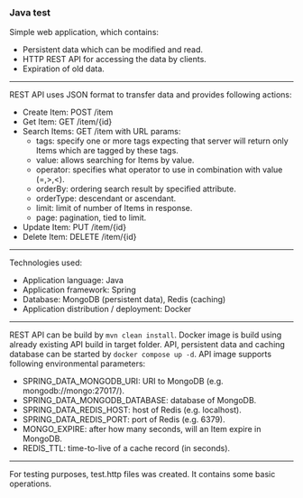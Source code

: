 ### Java test

Simple web application, which contains:
- Persistent data which can be modified and read.
- HTTP REST API for accessing the data by clients.
- Expiration of old data.
---
REST API uses JSON format to transfer data and provides following actions:
- Create Item: POST /item
- Get Item: GET /item/{id}
- Search Items: GET /item with URL params:
  - tags: specify one or more tags expecting that server will return only Items which are tagged by these tags.
  - value: allows searching for Items by value.
  - operator: specifies what operator to use in combination with value (=,>,<).
  - orderBy: ordering search result by specified attribute.
  - orderType: descendant or ascendant.
  - limit: limit of number of Items in response.
  - page: pagination, tied to limit.
- Update Item: PUT /item/{id}
- Delete Item: DELETE /item/{id}
---
Technologies used:
- Application language: Java
- Application framework: Spring
- Database: MongoDB (persistent data), Redis (caching)
- Application distribution / deployment: Docker
---
REST API can be build by ```mvn clean install```.
Docker image is build using already existing API build in target folder.
API, persistent data and caching database can be started by ```docker compose up -d```.
API image supports following environmental parameters:
- SPRING_DATA_MONGODB_URI: URI to MongoDB (e.g. mongodb://mongo:27017/).
- SPRING_DATA_MONGODB_DATABASE: database of MongoDB.
- SPRING_DATA_REDIS_HOST: host of Redis (e.g. localhost).
- SPRING_DATA_REDIS_PORT: port of Redis (e.g. 6379).
- MONGO_EXPIRE: after how many seconds, will an Item expire in MongoDB.
- REDIS_TTL: time-to-live of a cache record (in seconds).
---
For testing purposes, test.http files was created.
It contains some basic operations.